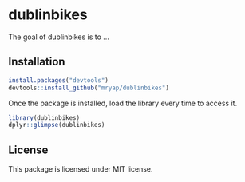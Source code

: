 
# dublinbikes

<!-- badges: start -->
<!-- badges: end -->

The goal of dublinbikes is to ...

## Installation

``` r
install.packages("devtools")
devtools::install_github("mryap/dublinbikes")
```
Once the package is installed, load the library every time to access it.

``` r
library(dublinbikes)
dplyr::glimpse(dublinbikes)
```

## License

This package is licensed under MIT license.

